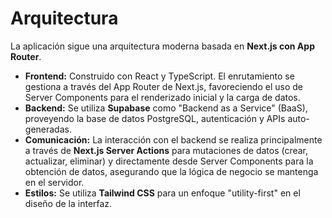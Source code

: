 # Arquitectura

La aplicación sigue una arquitectura moderna basada en **Next.js con App Router**.

- **Frontend:** Construido con React y TypeScript. El enrutamiento se gestiona a través del App Router de Next.js, favoreciendo el uso de Server Components para el renderizado inicial y la carga de datos.
- **Backend:** Se utiliza **Supabase** como "Backend as a Service" (BaaS), proveyendo la base de datos PostgreSQL, autenticación y APIs auto-generadas.
- **Comunicación:** La interacción con el backend se realiza principalmente a través de **Next.js Server Actions** para mutaciones de datos (crear, actualizar, eliminar) y directamente desde Server Components para la obtención de datos, asegurando que la lógica de negocio se mantenga en el servidor.
- **Estilos:** Se utiliza **Tailwind CSS** para un enfoque "utility-first" en el diseño de la interfaz.

